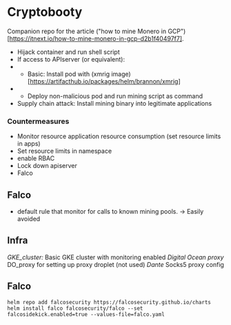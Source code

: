 # Cryptobooty 
Companion repo for the article ("how to mine Monero in GCP")[https://itnext.io/how-to-mine-monero-in-gcp-d2b1f40497f7].


- Hijack container and run shell script
- If access to APIserver (or equivalent): 
- - Basic: Install pod with (xmrig image)[https://artifacthub.io/packages/helm/brannon/xmrig]
- - Deploy non-malicious pod and run mining script as command
- Supply chain attack: Install mining binary into legitimate applications

### Countermeasures
- Monitor resource application resource consumption (set resource limits in apps)
- Set resource limits in namespace
- enable RBAC
- Lock down apiserver 
- Falco 

## Falco 
- default rule that monitor for calls to known mining pools. -> Easily avoided

## Infra

*GKE\_cluster:* Basic GKE cluster with monitoring enabled
*Digital Ocean proxy* DO_proxy for setting up proxy droplet (not used)
*Dante* Socks5 proxy config


## Falco
```
helm repo add falcosecurity https://falcosecurity.github.io/charts  
helm install falco falcosecurity/falco --set falcosidekick.enabled=true --values-file=falco.yaml 
```
